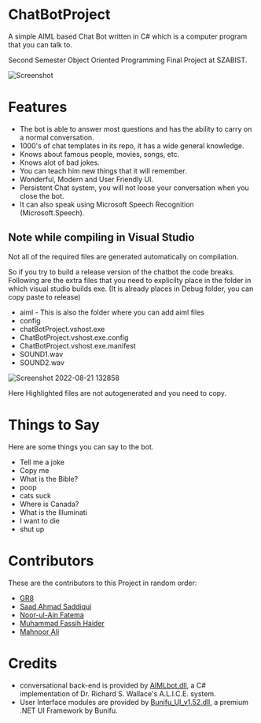 # ChatBotProject
A simple AIML based Chat Bot written in C# which is a computer program that you can talk to.

Second Semester Object Oriented Programming Final Project at SZABIST.

![Screenshot](http://i.imgur.com/NgSNauW.png)

# Features
* The bot is able to answer most questions and has the ability to carry on a normal conversation.
* 1000's of chat templates in its repo, it has a wide general knowledge.
* Knows about famous people, movies, songs, etc.
* Knows alot of bad jokes.
* You can teach him new things that it will remember.
* Wonderful, Modern and User Friendly UI.
* Persistent Chat system, you will not loose your conversation when you close the bot.
* It can also speak using Microsoft Speech Recognition (Microsoft.Speech).


## Note while compiling in Visual Studio
Not all of the required files are generated automatically on compilation.

So if you try to build a release version of the chatbot the code breaks.
Following are the extra files that you need to explicilty place in the folder in which visual studio builds exe.
(It is already places in Debug folder, you can copy paste to release)

- aiml - This is also the folder where you can add aiml files
- config
- chatBotProject.vshost.exe
- ChatBotProject.vshost.exe.config
- ChatBotProject.vshost.exe.manifest
- SOUND1.wav
- SOUND2.wav


![Screenshot 2022-08-21 132858](https://user-images.githubusercontent.com/29324589/185988745-01f70e4b-5fb5-4de0-b2d6-8c750afcc8a2.png)

Here Highlighted files are not autogenerated and you need to copy.

# Things to Say
Here are some things you can say to the bot.

* Tell me a joke
* Copy me
* What is the Bible?
* poop
* cats suck
* Where is Canada?
* What is the Illuminati
* I want to die
* shut up


# Contributors
These are the contributors to this Project in random order:
* [GR8](http://github.com/GR8z)
* [Saad Ahmad Saddiqui](https://github.com/SaadAhmadSaddiqui)
* [Noor-ul-Ain Fatema](http://github.com/Snf9718)
* [Muhammad Fassih Haider](https://github.com/MuhammadFassihHaider)
* [Mahnoor Ali](http://github.com)

# Credits
* conversational back-end is provided by [AIMLbot.dll](http://aimlbot.sourceforge.net), a C# implementation of Dr. Richard S. Wallace's A.L.I.C.E. system.
* User Interface modules are provided by [Bunifu_UI_v1.52.dll](https://devtools.bunifu.co.ke/), a premium .NET UI Framework by Bunifu.

